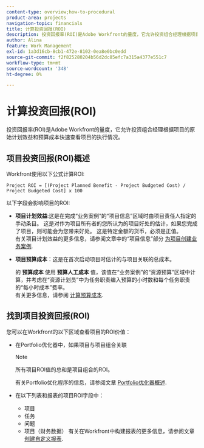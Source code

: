 ```yaml
---
content-type: overview;how-to-procedural
product-area: projects
navigation-topic: financials
title: 计算投资回报(ROI)
description: 投资回报率(ROI)是Adobe Workfront的量度，它允许投资组合经理根据项目的原始计划效益和预算成本快速查看项目的执行情况。
author: Alina
feature: Work Management
exl-id: 1a3d16cb-8cb1-472e-8102-0ea8e0bc0edd
source-git-commit: f2f825280204b56d2dc85efc7a315a4377e551c7
workflow-type: tm+mt
source-wordcount: '348'
ht-degree: 0%

---
```


# 计算投资回报(ROI)

投资回报率(ROI)是Adobe Workfront的量度，它允许投资组合经理根据项目的原始计划效益和预算成本快速查看项目的执行情况。

## 项目投资回报(ROI)概述

Workfront使用以下公式计算ROI:

```
Project ROI = [(Project Planned Benefit - Project Budgeted Cost) / Project Budgeted Cost] x 100
```

以下字段会影响项目的ROI:

* **项目计划效益**:这是在完成“业务案例”的“项目信息”区域时由项目责任人指定的手动条目。 这是对作为项目所有者的您所认为的项目好处的估计，如果您完成了项目，则可能会为您带来好处。 这是特定金额的货币，必须是正值。\
   有关项目计划效益的更多信息，请参阅文章中的“项目信息”部分 [为项目创建业务案例](../../../manage-work/projects/define-a-business-case/create-business-case.md).

* **项目预算成本**：这是在首次启动项目时估计的与项目关联的总成本。

   的 **预算成本** 使用 **预算人工成本** 值，该值在“业务案例”的“资源预算”区域中计算，并考虑在“资源计划员”中为任务职责编入预算的小时数和每个任务职责的“每小时成本”费率。\
   有关更多信息，请参阅 [计算预算成本](../../../manage-work/projects/project-finances/budgeted-cost.md).

## 找到项目投资回报(ROI)

您可以在Workfront的以下区域查看项目的ROI价值：

* 在Portfolio优化器中，如果项目与项目组合关联

   >[!NOTE]
   >
   >所有项目ROI值的总和是项目组合的ROI。

   有关Portfolio优化程序的信息，请参阅文章 [Portfolio优化器概述](../../../manage-work/portfolios/portfolio-optimizer/portfolio-optimizer-overview.md).

* 在以下列表和报表的项目ROI字段中： 

   * 项目
   * 任务
   * 问题
   * 项目（财务数据）
   有关在Workfront中构建报表的更多信息，请参阅文章 [创建自定义报表](../../../reports-and-dashboards/reports/creating-and-managing-reports/create-custom-report.md).
